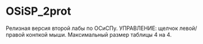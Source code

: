 # OSiSP_2prot
Релизная версия второй лабы по ОСиСПу. УПРАВЛЕНИЕ: щелчок левой/правой конпкой мыши. Максимальный размер таблицы 4 на 4.
